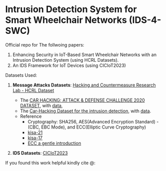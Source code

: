 # Intrusion Detection System for Smart Wheelchair Networks (IDS-4-SWC)

Official repo for The follwoing papers:
1. Enhancing Security in IoT-Based Smart Wheelchair Networks with an Intrusion Detection System (using HCRL Datasets).
2. An IDS Framework for IoT Devices (using CICIoT2023)

Datasets Used:
1. **Message Attacks Datasets**: [Hacking and Countermeasure Research Lab - HCRL Dataset](https://ocslab.hksecurity.net/Datasets)
	+ The [CAR HACKING: ATTACK & DEFENSE CHALLENGE 2020 DATASET](https://ocslab.hksecurity.net/Datasets/carchallenge2020), with [data](https://ieee-dataport.org/open-access/car-hacking-attack-defense-challenge-2020-dataset),
	+ The [Car-Hacking Dataset for the intrusion detection](https://ocslab.hksecurity.net/Datasets/car-hacking-dataset), with [data](https://www.dropbox.com/sh/evlfzrac4vipo12/AAAGoF-KutOGVdqNosIZu7XTa?dl=0).
	+ Reference
		- Cryptography: SHA256, AES(Advanced Encryption Standard) - (CBC, EBC Mode), and ECC(Elliptic Curve Cryptography)
		- [kisa-21](https://seed.kisa.or.kr/kisa/Board/21/detailView.do)
		- [kisa-17](https://seed.kisa.or.kr/kisa/Board/17/detailView.do)
		- [ECC a gentle introduction](https://andrea.corbellini.name/2015/05/17/elliptic-curve-cryptography-a-gentle-introduction/)

2. **IDS Datasets**: [CICIoT2023](https://www.unb.ca/cic/datasets/iotdataset-2023.html)

If you found this work helpful kindly cite @:
